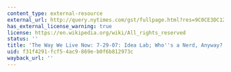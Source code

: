 ```yaml
---
content_type: external-resource
external_url: http://query.nytimes.com/gst/fullpage.html?res=9C0CE3DC1231F93AA15754C0A9619C8B63
has_external_license_warning: true
license: https://en.wikipedia.org/wiki/All_rights_reserved
status: ''
title: 'The Way We Live Now: 7-29-07: Idea Lab; Who''s a Nerd, Anyway?'
uid: f31f4291-fcf5-4ac9-869e-b0f6b812973c
wayback_url: ''
---
```

